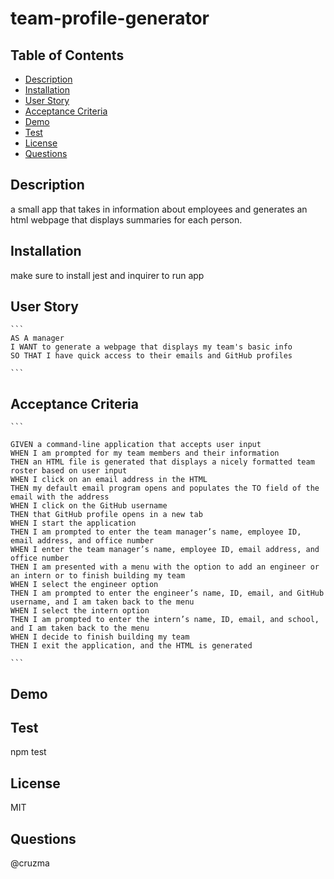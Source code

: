 # team-profile-generator
  

  ## Table of Contents
  - [Description](#description)
  - [Installation](#installation)
  - [User&nbsp;Story](#User&nbsp;Story)
  - [Acceptance&nbsp;Criteria](#Acceptance&nbsp;Criteria)
  - [Demo](#Demo)
  - [Test](#test)
  - [License](#license)
  - [Questions](#questions)

  ## Description
  a small app that takes in information about employees and generates an html webpage that displays summaries for each person.<br/>

  ## Installation
  make sure to install jest and inquirer to run app

  ## User Story
    ```
    AS A manager
    I WANT to generate a webpage that displays my team's basic info
    SO THAT I have quick access to their emails and GitHub profiles

    ```


  ## Acceptance Criteria

    ```

    GIVEN a command-line application that accepts user input
    WHEN I am prompted for my team members and their information
    THEN an HTML file is generated that displays a nicely formatted team roster based on user input
    WHEN I click on an email address in the HTML
    THEN my default email program opens and populates the TO field of the email with the address
    WHEN I click on the GitHub username
    THEN that GitHub profile opens in a new tab
    WHEN I start the application
    THEN I am prompted to enter the team manager’s name, employee ID, email address, and office number
    WHEN I enter the team manager’s name, employee ID, email address, and office number
    THEN I am presented with a menu with the option to add an engineer or an intern or to finish building my team
    WHEN I select the engineer option
    THEN I am prompted to enter the engineer’s name, ID, email, and GitHub username, and I am taken back to the menu
    WHEN I select the intern option
    THEN I am prompted to enter the intern’s name, ID, email, and school, and I am taken back to the menu
    WHEN I decide to finish building my team
    THEN I exit the application, and the HTML is generated

    ```
  ## Demo

  

  ## Test
  npm test

  ## License
  MIT

  ## Questions
  @cruzma</br>